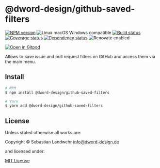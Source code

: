 <!-- TITLE/ -->
# @dword-design/github-saved-filters
<!-- /TITLE -->

<!-- BADGES/ -->
[![NPM version](https://img.shields.io/npm/v/@dword-design/github-saved-filters.svg)](https://npmjs.org/package/@dword-design/github-saved-filters)
![Linux macOS Windows compatible](https://img.shields.io/badge/os-linux%20%7C%C2%A0macos%20%7C%C2%A0windows-blue)
[![Build status](https://img.shields.io/github/workflow/status/dword-design/github-saved-filters/build)](https://github.com/dword-design/github-saved-filters/actions)
[![Coverage status](https://img.shields.io/coveralls/dword-design/github-saved-filters)](https://coveralls.io/github/dword-design/github-saved-filters)
[![Dependency status](https://img.shields.io/david/dword-design/github-saved-filters)](https://david-dm.org/dword-design/github-saved-filters)
![Renovate enabled](https://img.shields.io/badge/renovate-enabled-brightgreen)

[![Open in Gitpod](https://gitpod.io/button/open-in-gitpod.svg)](https://gitpod.io/#https://github.com/dword-design/github-saved-filters)
<!-- /BADGES -->

<!-- DESCRIPTION/ -->
Allows to save issue and pull request filters on GitHub and access them via the main menu.
<!-- /DESCRIPTION -->

<!-- INSTALL/ -->
## Install

```bash
# NPM
$ npm install @dword-design/github-saved-filters

# Yarn
$ yarn add @dword-design/github-saved-filters
```
<!-- /INSTALL -->

<!-- LICENSE/ -->
## License

Unless stated otherwise all works are:

Copyright &copy; Sebastian Landwehr <info@dword-design.de>

and licensed under:

[MIT License](https://opensource.org/licenses/MIT)
<!-- /LICENSE -->

